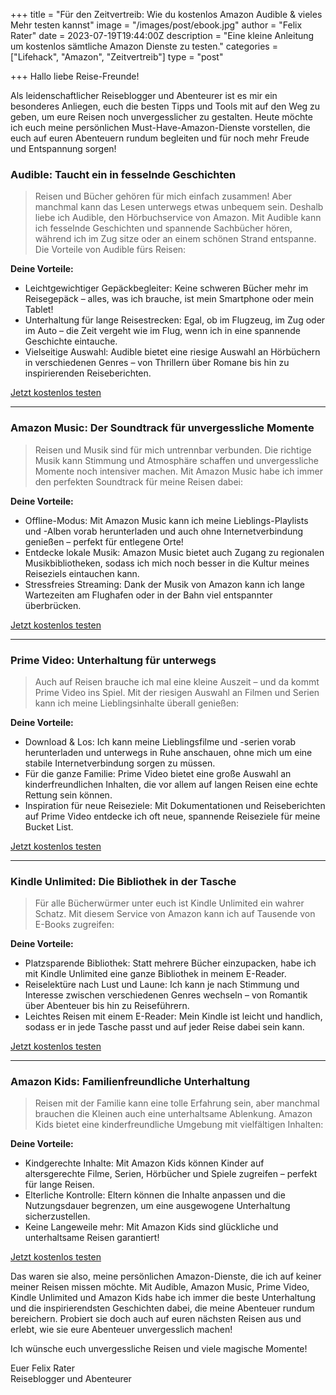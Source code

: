 +++
title = "Für den Zeitvertreib: Wie du kostenlos Amazon Audible & vieles Mehr testen kannst"
image = "/images/post/ebook.jpg"
author = "Felix Rater"
date = 2023-07-19T19:44:00Z
description = "Eine kleine Anleitung um kostenlos sämtliche Amazon Dienste zu testen."
categories = ["Lifehack", "Amazon", "Zeitvertreib"]
type = "post"

+++
Hallo liebe Reise-Freunde!

Als leidenschaftlicher Reiseblogger und Abenteurer ist es mir ein besonderes Anliegen, euch die besten Tipps und Tools mit auf den Weg zu geben, um eure Reisen noch unvergesslicher zu gestalten. Heute möchte ich euch meine persönlichen Must-Have-Amazon-Dienste vorstellen, die euch auf euren Abenteuern rundum begleiten und für noch mehr Freude und Entspannung sorgen!

### Audible: Taucht ein in fesselnde Geschichten

> Reisen und Bücher gehören für mich einfach zusammen! Aber manchmal kann das Lesen unterwegs etwas unbequem sein. Deshalb liebe ich Audible, den Hörbuchservice von Amazon. Mit Audible kann ich fesselnde Geschichten und spannende Sachbücher hören, während ich im Zug sitze oder an einem schönen Strand entspanne. Die Vorteile von Audible fürs Reisen:

**Deine Vorteile:**
- Leichtgewichtiger Gepäckbegleiter: Keine schweren Bücher mehr im Reisegepäck – alles, was ich brauche, ist mein Smartphone oder mein Tablet!
- Unterhaltung für lange Reisestrecken: Egal, ob im Flugzeug, im Zug oder im Auto – die Zeit vergeht wie im Flug, wenn ich in eine spannende Geschichte eintauche.
- Vielseitige Auswahl: Audible bietet eine riesige Auswahl an Hörbüchern in verschiedenen Genres – von Thrillern über Romane bis hin zu inspirierenden Reiseberichten.

[Jetzt kostenlos testen](https://www.amazon.de/dp/B00NTQ6K7E?tag=maltef-21&linkCode=ur1)

--- 

### Amazon Music: Der Soundtrack für unvergessliche Momente

> Reisen und Musik sind für mich untrennbar verbunden. Die richtige Musik kann Stimmung und Atmosphäre schaffen und unvergessliche Momente noch intensiver machen. Mit Amazon Music habe ich immer den perfekten Soundtrack für meine Reisen dabei:


**Deine Vorteile:**
- Offline-Modus: Mit Amazon Music kann ich meine Lieblings-Playlists und -Alben vorab herunterladen und auch ohne Internetverbindung genießen – perfekt für entlegene Orte!
- Entdecke lokale Musik: Amazon Music bietet auch Zugang zu regionalen Musikbibliotheken, sodass ich mich noch besser in die Kultur meines Reiseziels eintauchen kann.
- Stressfreies Streaming: Dank der Musik von Amazon kann ich lange Wartezeiten am Flughafen oder in der Bahn viel entspannter überbrücken.

[Jetzt kostenlos testen](https://www.amazon.de/music/unlimited?tag=maltef-21&linkCode=ur1)

---

### Prime Video: Unterhaltung für unterwegs

> Auch auf Reisen brauche ich mal eine kleine Auszeit – und da kommt Prime Video ins Spiel. Mit der riesigen Auswahl an Filmen und Serien kann ich meine Lieblingsinhalte überall genießen:

**Deine Vorteile:**
- Download & Los: Ich kann meine Lieblingsfilme und -serien vorab herunterladen und unterwegs in Ruhe anschauen, ohne mich um eine stabile Internetverbindung sorgen zu müssen.
- Für die ganze Familie: Prime Video bietet eine große Auswahl an kinderfreundlichen Inhalten, die vor allem auf langen Reisen eine echte Rettung sein können.
- Inspiration für neue Reiseziele: Mit Dokumentationen und Reiseberichten auf Prime Video entdecke ich oft neue, spannende Reiseziele für meine Bucket List.

[Jetzt kostenlos testen](https://www.amazon.de/gp/video/primesignup?tag=maltef-21&linkCode=ur1)

---

### Kindle Unlimited: Die Bibliothek in der Tasche

> Für alle Bücherwürmer unter euch ist Kindle Unlimited ein wahrer Schatz. Mit diesem Service von Amazon kann ich auf Tausende von E-Books zugreifen:

**Deine Vorteile:**
- Platzsparende Bibliothek: Statt mehrere Bücher einzupacken, habe ich mit Kindle Unlimited eine ganze Bibliothek in meinem E-Reader.
- Reiselektüre nach Lust und Laune: Ich kann je nach Stimmung und Interesse zwischen verschiedenen Genres wechseln – von Romantik über Abenteuer bis hin zu Reiseführern.
- Leichtes Reisen mit einem E-Reader: Mein Kindle ist leicht und handlich, sodass er in jede Tasche passt und auf jeder Reise dabei sein kann.

[Jetzt kostenlos testen](https://www.amazon.de/kindle-dbs/hz/signup?tag=maltef-21&linkCode=ur1)

---

### Amazon Kids: Familienfreundliche Unterhaltung

> Reisen mit der Familie kann eine tolle Erfahrung sein, aber manchmal brauchen die Kleinen auch eine unterhaltsame Ablenkung. Amazon Kids bietet eine kinderfreundliche Umgebung mit vielfältigen Inhalten:

**Deine Vorteile:**
- Kindgerechte Inhalte: Mit Amazon Kids können Kinder auf altersgerechte Filme, Serien, Hörbücher und Spiele zugreifen – perfekt für lange Reisen.
- Elterliche Kontrolle: Eltern können die Inhalte anpassen und die Nutzungsdauer begrenzen, um eine ausgewogene Unterhaltung sicherzustellen.
- Keine Langeweile mehr: Mit Amazon Kids sind glückliche und unterhaltsame Reisen garantiert!

[Jetzt kostenlos testen](https://www.amazon.de/ftu/plans/MONTHLY?tag=maltef-21&linkCode=ur1&ref_=akp_de_com_oth_acq_pd_dolo_abp)

Das waren sie also, meine persönlichen Amazon-Dienste, die ich auf keiner meiner Reisen missen möchte. Mit Audible, Amazon Music, Prime Video, Kindle Unlimited und Amazon Kids habe ich immer die beste Unterhaltung und die inspirierendsten Geschichten dabei, die meine Abenteuer rundum bereichern. Probiert sie doch auch auf euren nächsten Reisen aus und erlebt, wie sie eure Abenteuer unvergesslich machen!

Ich wünsche euch unvergessliche Reisen und viele magische Momente!

Euer Felix Rater<br>
Reiseblogger und Abenteurer